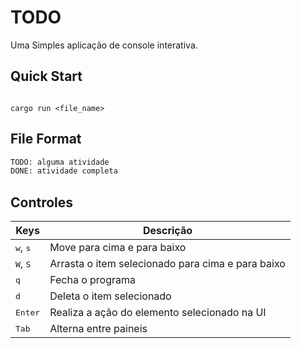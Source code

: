 # TODO

Uma Simples aplicação de console interativa.

## Quick Start
```console

cargo run <file_name>
```

## File Format
```txt
TODO: alguma atividade
DONE: atividade completa
```
## Controles

|Keys|Descrição|
|---|---|
|<kbd>w</kbd>, <kbd>s</kbd>| Move para cima e para baixo|
|<kbd>W</kbd>, <kbd>S</kbd>| Arrasta o item selecionado para cima e para baixo|
|<kbd>q</kbd>| Fecha o programa|
|<kbd>d</kbd>| Deleta o item selecionado|
|<kbd>Enter</kbd>| Realiza a ação do elemento selecionado na UI|
|<kbd>Tab</kbd>| Alterna entre paineis |

